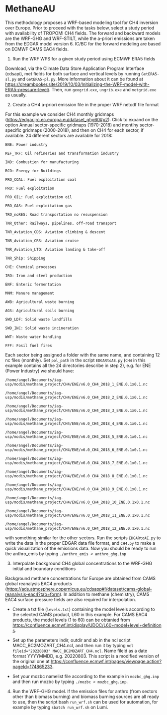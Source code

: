 # MethaneAU
This methodology proposes a WRF-based modeling tool for CH4 inversion over Europe. Prior to proceed with the tasks below, select a study period with availability of TROPOMI CH4 fields. The forward and backward models are the WRF-GHG and WRF-STILT, while the a-priori emissions are taken from the EDGAR model version 6. IC/BC for the forward modeling are based on ECMWF CAMS EAC4 fields.

1. Run the WRF WPS for a given study period using ECMWF ERA5 fields

Download, via the Climate Data Store Application Program Interface (cdsapi), met fields for both surface and vertical levels by running ``GetERA5-sl.py`` and ``GetERA5-pl.py``. More information about it can be found at https://dreambooker.site/2019/10/03/Initializing-the-WRF-model-with-ERA5-pressure-level/. Then, run ``geogrid.exe``, ``ungrib.exe`` and ``metgrid.exe`` as usually.

2. Create a CH4 a-priori emission file in the proper WRF netcdf file format

For this example we consider CH4 monthly gridmaps (https://edgar.jrc.ec.europa.eu/dataset_ghg60#p2). Click to expand on the option Annual sector-specific gridmaps (1970-2018) and montlhy  sector-specific gridmaps (2000-2018), and then on CH4 for each sector, if available. 24 different sectors are available for 2018: 

    ENE: Power industry
    
    REF_TRF: Oil refineries and transformation industry
    
    IND: Combustion for manufacturing
    
    RCO: Energy for Buildings
    
    PRO_COAL: Fuel exploitation coal
    
    PRO: Fuel exploitation
    
    PRO_OIL: Fuel exploitation oil
    
    PRO_GAS: Fuel exploitation gas
    
    TRO_noRES: Road transportation no resuspension
    
    TNR_Other: Railways, pipelines, off-road transport
    
    TNR_Aviation_CDS: Aviation climbing & descent
    
    TNR_Aviation_CRS: Aviation cruise
    
    TNR_Aviation_LTO: Aviation landing & take-off 
    
    TNR_Ship: Shipping
    
    CHE: Chemical processes
    
    IRO: Iron and steel production
    
    ENF: Enteric fermentation
    
    MNM: Manure management
    
    AWB: Agricultural waste burning
    
    AGS: Agricultural soils burning
    
    SWD_LDF: Solid waste landfills
    
    SWD_INC: Solid waste incineration
    
    WWT: Waste water handling
    
    FFF: Fosil fuel fires

Each sector being assigned a folder with the same name, and containing 12 nc files (monthly). Set ``pol_path`` in the script ``EDGARtoAE.py`` 
(``CH4`` in this example contains all the 24 directories describe in step 2), e.g. for ENE (Power Industry) we should have:

    /home/angel/Documents/iag-usp/modis/methane_project/CH4/ENE/v6.0_CH4_2018_1_ENE.0.1x0.1.nc

    /home/angel/Documents/iag-usp/modis/methane_project/CH4/ENE/v6.0_CH4_2018_2_ENE.0.1x0.1.nc
    
    /home/angel/Documents/iag-usp/modis/methane_project/CH4/ENE/v6.0_CH4_2018_3_ENE.0.1x0.1.nc
    
    /home/angel/Documents/iag-usp/modis/methane_project/CH4/ENE/v6.0_CH4_2018_4_ENE.0.1x0.1.nc
    
    /home/angel/Documents/iag-usp/modis/methane_project/CH4/ENE/v6.0_CH4_2018_5_ENE.0.1x0.1.nc
    
    /home/angel/Documents/iag-usp/modis/methane_project/CH4/ENE/v6.0_CH4_2018_6_ENE.0.1x0.1.nc
    
    /home/angel/Documents/iag-usp/modis/methane_project/CH4/ENE/v6.0_CH4_2018_7_ENE.0.1x0.1.nc
    
    /home/angel/Documents/iag-usp/modis/methane_project/CH4/ENE/v6.0_CH4_2018_8_ENE.0.1x0.1.nc
    
    /home/angel/Documents/iag-usp/modis/methane_project/CH4/ENE/v6.0_CH4_2018_9_ENE.0.1x0.1.nc
    
    /home/angel/Documents/iag-usp/modis/methane_project/CH4/ENE/v6.0_CH4_2018_10_ENE.0.1x0.1.nc
    
    /home/angel/Documents/iag-usp/modis/methane_project/CH4/ENE/v6.0_CH4_2018_11_ENE.0.1x0.1.nc
    
    /home/angel/Documents/iag-usp/modis/methane_project/CH4/ENE/v6.0_CH4_2018_12_ENE.0.1x0.1.nc

with something similar for the other sectors. Run the scripts ``EDGARtoAE.py`` to write the data in the proper EDGAR data file format, and ``CH4.py`` to make a quick visualization of the emissions data. Now you should be ready to run the anthro_emis by typing ``./anthro_emis < anthro_ghg.inp``

3. Interpolate background CH4 global concentrations to the WRF-GHG initial and boundary conditions 

Background methane concentrations for Europe are obtained from CAMS global reanalysis EAC4 products (https://ads.atmosphere.copernicus.eu/cdsapp#!/dataset/cams-global-reanalysis-eac4?tab=form). In addition to methane (chemistry), CAMS EAC4 surface pressure fields are also required for interpolation.

- Create a txt file (``levels.txt``) containing the model levels according to the selected CAMS product, L60 in this example. For CAMS EAC4 products, the model levels (1 to 60) can be obtanied from https://confluence.ecmwf.int/display/UDOC/L60+model+level+definitions.

- Set up the parameters indir, outdir and ab in the ncl script MACC_BC2MOZART_CH4.ncl, and then run it by typing ``ncl fileid="20220803" MACC_BC2MOZART_CH4.ncl``. Name fileid as a date format YYYYMMDD, e.g. 20220803. This script is a modified version of the original one at https://confluence.ecmwf.int/pages/viewpage.action?pageId=174865233.

- Set your mozbc namelist file according to the example in ``mozbc_ghg.inp`` and then run mozbc by typing ``./mozbc < mozbc_ghg.inp``.

4. Run the WRF-GHG model. If the emission files for anthro (from sectors other than biomass burning) and biomass burning sources are all ready to use, then the script bash ``run_wrf.sh`` can be used for automation, for example by typing ``sbatch run_wrf.sh`` on Lumi.
